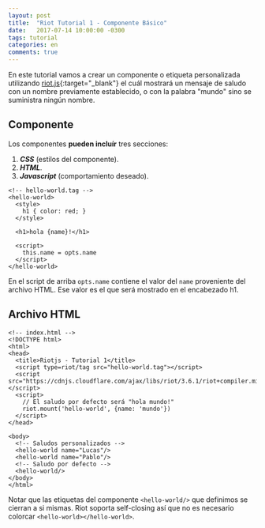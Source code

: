 ```yaml
---
layout: post
title:  "Riot Tutorial 1 - Componente Básico"
date:   2017-07-14 10:00:00 -0300
tags: tutorial
categories: en
comments: true
---
```


En este tutorial vamos a crear un componente o etiqueta personalizada utilizando [riot.js](http://riotjs.com/){:target="_blank"} el cuál mostrará un mensaje de saludo con un nombre previamente establecido, o con la palabra "mundo" sino se suministra ningún nombre.

## **Componente**
Los componentes **pueden incluír** tres secciones:
1. ***CSS*** (estilos del componente).
2. ***HTML***. 
3. ***Javascript*** (comportamiento deseado).


```
<!-- hello-world.tag -->
<hello-world>
  <style>
    h1 { color: red; }
  </style>

  <h1>hola {name}!</h1>

  <script>
    this.name = opts.name 
  </script>
</hello-world>
```
En el script de arriba ```opts.name``` contiene el valor del ```name``` proveniente del archivo HTML. Ese valor es el que será mostrado en el encabezado h1.  

## **Archivo HTML**  
```
<!-- index.html -->
<!DOCTYPE html>
<html>
<head>
  <title>Riotjs - Tutorial 1</title>
  <script type=riot/tag src="hello-world.tag"></script>
  <script src="https://cdnjs.cloudflare.com/ajax/libs/riot/3.6.1/riot+compiler.min.js"></script>
  <script>
    // El saludo por defecto será "hola mundo!"
    riot.mount('hello-world', {name: 'mundo'})
  </script>
</head>

<body>
  <!-- Saludos personalizados -->
  <hello-world name="Lucas"/>
  <hello-world name="Pablo"/> 
  <!-- Saludo por defecto -->
  <hello-world/>
</body>
</html> 
```
Notar que las etiquetas del componente ```<hello-world/>``` que definimos se cierran a si mismas. Riot soporta self-closing así que no es necesario colorcar ```<hello-world></hello-world>```.
